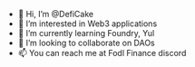 - 👋 Hi, I’m @DefiCake
- 👀 I’m interested in Web3 applications
- 🌱 I’m currently learning Foundry, Yul
- 💞️ I’m looking to collaborate on DAOs
- 📫 You can reach me at Fodl Finance discord

<!---
DefiCake/DefiCake is a ✨ special ✨ repository because its `README.md` (this file) appears on your GitHub profile.
You can click the Preview link to take a look at your changes.
--->
